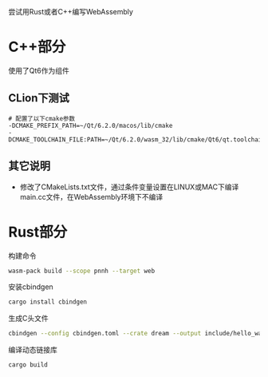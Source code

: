 尝试用Rust或者C++编写WebAssembly

# C++部分

使用了Qt6作为组件

## CLion下测试

```shell
# 配置了以下cmake参数
-DCMAKE_PREFIX_PATH=~/Qt/6.2.0/macos/lib/cmake
-DCMAKE_TOOLCHAIN_FILE:PATH=~/Qt/6.2.0/wasm_32/lib/cmake/Qt6/qt.toolchain.cmake
```

## 其它说明

* 修改了CMakeLists.txt文件，通过条件变量设置在LINUX或MAC下编译main.cc文件，在WebAssembly环境下不编译

# Rust部分

构建命令

```bash
wasm-pack build --scope pnnh --target web
```

安装cbindgen

```bash
cargo install cbindgen
```

生成C头文件

```bash
cbindgen --config cbindgen.toml --crate dream --output include/hello_wasm.h
```

编译动态链接库

```bash
cargo build
```